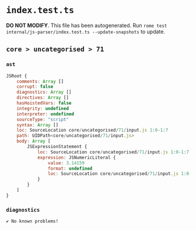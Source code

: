 # `index.test.ts`

**DO NOT MODIFY**. This file has been autogenerated. Run `rome test internal/js-parser/index.test.ts --update-snapshots` to update.

## `core > uncategorised > 71`

### `ast`

```javascript
JSRoot {
	comments: Array []
	corrupt: false
	diagnostics: Array []
	directives: Array []
	hasHoistedVars: false
	integrity: undefined
	interpreter: undefined
	sourceType: "script"
	syntax: Array []
	loc: SourceLocation core/uncategorised/71/input.js 1:0-1:7
	path: UIDPath<core/uncategorised/71/input.js>
	body: Array [
		JSExpressionStatement {
			loc: SourceLocation core/uncategorised/71/input.js 1:0-1:7
			expression: JSNumericLiteral {
				value: 3.14159
				format: undefined
				loc: SourceLocation core/uncategorised/71/input.js 1:0-1:7
			}
		}
	]
}
```

### `diagnostics`

```
✔ No known problems!

```
